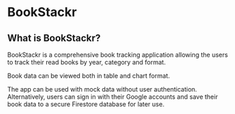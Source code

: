 # BookStackr

## What is BookStackr?

BookStackr is a comprehensive book tracking application allowing the users to track their read books by year, category and format.

Book data can be viewed both in table and chart format.

The app can be used with mock data without user authentication. Alternatively, users can sign in with their Google accounts and save their book data to a secure Firestore database for later use.
